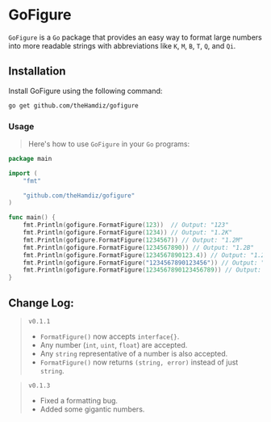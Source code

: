 # GoFigure

`GoFigure` is a `Go` package that provides an easy way to format large numbers into more readable strings with abbreviations like `K`, `M`, `B`, `T`, `Q`, and `Qi`.

## Installation

Install GoFigure using the following command:

```bash
go get github.com/theHamdiz/gofigure
```


### Usage

> Here's how to use `GoFigure` in your `Go` programs:

```go
package main

import (
    "fmt"

    "github.com/theHamdiz/gofigure"
)

func main() {
    fmt.Println(gofigure.FormatFigure(123))  // Output: "123"
    fmt.Println(gofigure.FormatFigure(1234)) // Output: "1.2K"
    fmt.Println(gofigure.FormatFigure(1234567)) // Output: "1.2M"
    fmt.Println(gofigure.FormatFigure(1234567890)) // Output: "1.2B"
    fmt.Println(gofigure.FormatFigure(1234567890123.4)) // Output: "1.2T"
    fmt.Println(gofigure.FormatFigure("1234567890123456")) // Output: "1.2Q"
    fmt.Println(gofigure.FormatFigure(1234567890123456789)) // Output: "1.2Qi"
}

```

## Change Log:
> `v0.1.1`
> - `FormatFigure()` now accepts `interface{}`.
> - Any number (`int`, `uint`, `float`) are accepted.
> - Any `string` representative of a number is also accepted.
> - `FormatFigure()` now returns `(string, error)` instead of just `string`.


> `v0.1.3`
> - Fixed a formatting bug.
> - Added some gigantic numbers.

